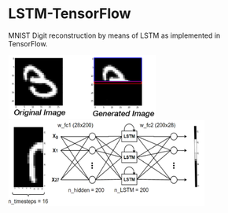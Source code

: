 # LSTM-TensorFlow
MNIST Digit reconstruction by means of LSTM as implemented in TensorFlow.

<img src="https://github.com/lopeLH/LSTM-TensorFlow/blob/master/exampleRun.gif" width=300 />
<img src="https://raw.githubusercontent.com/lopeLH/LSTM-TensorFlow/master/Captura.PNG"  width=400 height=175 />
